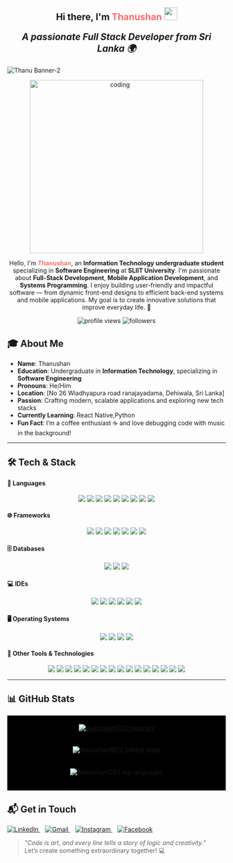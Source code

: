 
 <h2 align="center">Hi there, I'm <span style="color:#FF6B6B;"><strong>Thanushan</strong></span> <img src="https://raw.githubusercontent.com/MartinHeinz/MartinHeinz/master/wave.gif" width="30px" height="30px">

<p align="center">
  <i><strong>A passionate Full Stack Developer from Sri Lanka</strong> 🌍</i>
</p>
</h2>

![Thanu Banner-2](https://camo.githubusercontent.com/2be3120110be001c5fd9c4cce41ed31ad367ad11d607d3873f4a72227f445315/68747470733a2f2f69302e77702e636f6d2f77616e646572696e2e6465762f77702d636f6e74656e742f75706c6f6164732f323031392f31322f63726f702d302d302d313137302d3339302d302d61626f75742d636f7665722e706e673f773d313137302673736c3d31)


<p align="center"><img align="center" alt="coding" width="400" src="https://camo.githubusercontent.com/4d9f5ecceb711eec6e2018f38a5677dc657c9738d4a65ba3b928c41c0a45b439/68747470733a2f2f6d69726f2e6d656469756d2e636f6d2f6d61782f313336302f302a37513379765349765f7430696f4a2d5a2e676966"></p>

<p align="center">
  Hello, I'm <strong><span style="color:#FF6B6B;">Thanushan</span></strong>, an <strong>Information Technology undergraduate student</strong> specializing in <strong>Software Engineering</strong> at <strong>SLIIT University</strong>. I'm passionate about <strong>Full-Stack Development</strong>, <strong>Mobile Application Development</strong>, and <strong>Systems Programming</strong>. I enjoy building user-friendly and impactful software — from dynamic front-end designs to efficient back-end systems and mobile applications. My goal is to create innovative solutions that improve everyday life. 🚀
</p>





<p align="center">
  <img src="https://komarev.com/ghpvc/?username=thanushan-dev&style=flat-square&color=blue" alt="profile views"/>
  <img src="https://img.shields.io/github/followers/thanushan-dev?label=Follow&style=social" alt="followers"/>
  
</p>





## 🎓 About Me

- **Name**: Thanushan  
- **Education**: Undergraduate in **Information Technology**, specializing in **Software Engineering**  
- **Pronouns**: He/Him  
- **Location**: [No 26 Wiadhyapura road ranajayadama, Dehiwala, Sri Lanka]  
- **Passion**: Crafting modern, scalable applications and exploring new tech stacks
- **Currently Learning**: React Native,Python 
- **Fun Fact**: I’m a coffee enthusiast ☕ and love debugging code with music in the background!

---

## 🛠️ Tech & Stack

#### 🚀 Languages
<div align="center">
  <img src="https://img.shields.io/badge/HTML5-E34F26?style=for-the-badge&logo=html5&logoColor=white"/>
  <img src="https://img.shields.io/badge/CSS3-1572B6?style=for-the-badge&logo=css3&logoColor=white"/>
  <img src="https://img.shields.io/badge/JavaScript-F7DF1E?style=for-the-badge&logo=javascript&logoColor=black"/>
  <img src="https://img.shields.io/badge/Java-ED8B00?style=for-the-badge&logo=java&logoColor=white"/>
  <img src="https://img.shields.io/badge/C++-00599C?style=for-the-badge&logo=c%2B%2B&logoColor=white"/>
  <img src="https://img.shields.io/badge/C-00599C?style=for-the-badge&logo=c&logoColor=white"/>
  <img src="https://img.shields.io/badge/PHP-777BB4?style=for-the-badge&logo=php&logoColor=white"/>
  <img src="https://img.shields.io/badge/Kotlin-0095D5?style=for-the-badge&logo=kotlin&logoColor=white"/>
  <img src="https://img.shields.io/badge/Python-3776AB?style=for-the-badge&logo=python&logoColor=white"/>
</div>

#### 🌐 Frameworks
<div align="center">
  <img src="https://img.shields.io/badge/Express.js-000000?style=for-the-badge&logo=express&logoColor=white"/>
  <img src="https://img.shields.io/badge/Yarn-2C8EBB?style=for-the-badge&logo=yarn&logoColor=white"/>
  <img src="https://img.shields.io/badge/NPM-CB3837?style=for-the-badge&logo=npm&logoColor=white"/>
  <img src="https://img.shields.io/badge/Node.js-339933?style=for-the-badge&logo=node.js&logoColor=white"/>
  <img src="https://img.shields.io/badge/React-61DAFB?style=for-the-badge&logo=react&logoColor=black"/>
  <img src="https://img.shields.io/badge/Laravel-FF2D20?style=for-the-badge&logo=laravel&logoColor=white"/>
  <img src="https://img.shields.io/badge/Bootstrap-7952B3?style=for-the-badge&logo=bootstrap&logoColor=white"/>
</div>

#### 🗄️ Databases
<div align="center">
  <img src="https://img.shields.io/badge/MySQL-00000F?style=for-the-badge&logo=mysql&logoColor=white"/>
  <img src="https://img.shields.io/badge/SQLite-003B57?style=for-the-badge&logo=sqlite&logoColor=white"/>
  <img src="https://img.shields.io/badge/MongoDB-47A248?style=for-the-badge&logo=mongodb&logoColor=white"/>
</div>

#### 💻 IDEs
<div align="center">
  <img src="https://img.shields.io/badge/Android%20Studio-3DDC84?style=for-the-badge&logo=android-studio&logoColor=white"/>
  <img src="https://img.shields.io/badge/Sublime%20Text-FF9800?style=for-the-badge&logo=sublime-text&logoColor=white"/>
  <img src="https://img.shields.io/badge/VS%20Code-007ACC?style=for-the-badge&logo=visual-studio-code&logoColor=white"/>
  <img src="https://img.shields.io/badge/Eclipse-2C2255?style=for-the-badge&logo=eclipse&logoColor=white"/>
  <img src="https://img.shields.io/badge/Notepad++-90E59A?style=for-the-badge&logo=notepadplusplus&logoColor=black"/>
  <img src="https://img.shields.io/badge/IDLE-3776AB?style=for-the-badge&logo=python&logoColor=white"/>
</div>

#### 🖥️ Operating Systems
<div align="center">
  <img src="https://img.shields.io/badge/Linux-FCC624?style=for-the-badge&logo=linux&logoColor=black"/>
  <img src="https://img.shields.io/badge/Ubuntu-E95420?style=for-the-badge&logo=ubuntu&logoColor=white"/>
  <img src="https://img.shields.io/badge/Windows-0078D6?style=for-the-badge&logo=windows&logoColor=white"/>
  <img src="https://img.shields.io/badge/Android-3DDC84?style=for-the-badge&logo=android&logoColor=white"/>
</div>

#### 🧰 Other Tools & Technologies
<div align="center">
  <img src="https://img.shields.io/badge/Git-F05032?style=for-the-badge&logo=git&logoColor=white"/>
  <img src="https://img.shields.io/badge/Postman-FF6C37?style=for-the-badge&logo=postman&logoColor=white"/>
  <img src="https://img.shields.io/badge/XAMPP-FB7A24?style=for-the-badge&logo=xampp&logoColor=white"/>
  <img src="https://img.shields.io/badge/Shell_Script-121011?style=for-the-badge&logo=gnu-bash&logoColor=white"/>
  <img src="https://img.shields.io/badge/Markdown-000000?style=for-the-badge&logo=markdown&logoColor=white"/>
  <img src="https://img.shields.io/badge/SASS-CC6699?style=for-the-badge&logo=sass&logoColor=white"/>
  <img src="https://img.shields.io/badge/JSON-5E5C5C?style=for-the-badge&logo=json&logoColor=white"/>
  <img src="https://img.shields.io/badge/jQuery-0769AD?style=for-the-badge&logo=jquery&logoColor=white"/>
  <img src="https://img.shields.io/badge/React_Router-CA4245?style=for-the-badge&logo=react-router&logoColor=white"/>
  <img src="https://img.shields.io/badge/Styled--Components-DB7093?style=for-the-badge&logo=styled-components&logoColor=white"/>
  <img src="https://img.shields.io/badge/Font%20Awesome-339AF0?style=for-the-badge&logo=font-awesome&logoColor=white"/>
  <img src="https://img.shields.io/badge/Figma-F24E1E?style=for-the-badge&logo=figma&logoColor=white"/>
  <img src="https://img.shields.io/badge/Canva-00C4CC?style=for-the-badge&logo=canva&logoColor=white"/>
  <img src="https://img.shields.io/badge/AdobeXD-FF61F6?style=for-the-badge&logo=adobexd&logoColor=white"/>
  <img src="https://img.shields.io/badge/Sketch-F7B500?style=for-the-badge&logo=sketch&logoColor=white"/>
  <img src="https://img.shields.io/badge/Invision-FF3366?style=for-the-badge&logo=invision&logoColor=white"/>
</div>



---

## 📊 GitHub Stats

<div align="center" style="background-color:#000000; padding:20px;">

  <!-- Trophy Section -->
  <a href="https://github.com/ryo-ma/github-profile-trophy" target="_blank">
    <img src="https://github-profile-trophy.vercel.app/?username=thanushan1022&theme=onedark&no-frame=true&margin-w=10&margin-h=10" alt="thanushan1022 trophies" />
  </a>

  <!-- GitHub Stats -->
  <img 
    src="https://github-readme-stats.vercel.app/api?username=thanushan1022&show_icons=true&locale=en&theme=dark&bg_color=000000&hide_border=true" 
    alt="thanushan1022 GitHub stats"
    style="margin-top: 20px;"
  />

  <!-- Top Languages -->
  <img 
    src="https://github-readme-stats.vercel.app/api/top-langs?username=thanushan1022&show_icons=true&locale=en&layout=compact&theme=dark&bg_color=000000&hide_border=true" 
    alt="thanushan1022 top languages"
    style="margin-top: 20px;"
  />

</div>


## 📬 Get in Touch

<p align="left">
  <a href="https://www.linkedin.com/in/thanushan-logenthiran-76b060371/" target="_blank">
    <img alt="LinkedIn" src="https://img.icons8.com/color/48/000000/linkedin.png"/>
  </a>
  &nbsp;&nbsp;
  <a href="mailto:thanushan1022@gmail.com" target="_blank">
    <img alt="Gmail" src="https://img.icons8.com/color/48/000000/gmail--v1.png"/>
  </a>
  &nbsp;&nbsp;
  <a href="https://instagram.com/thanu_shan22" target="_blank">
    <img alt="Instagram" src="https://img.icons8.com/color/48/000000/instagram-new--v1.png"/>
  </a>
  &nbsp;&nbsp;
  <a href="https://facebook.com/thanushan.dev" target="_blank">
    <img alt="Facebook" src="https://img.icons8.com/color/48/000000/facebook-new.png"/>
  </a>
</p>








> *"Code is art, and every line tells a story of logic and creativity."*  
> Let’s create something extraordinary together! 💻
